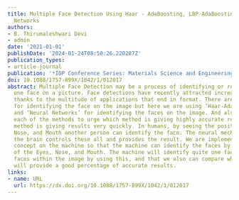 ```yaml
---
title: Multiple Face Detection Using Haar - AdaBoosting, LBP-AdaBoosting and Neural
  Networks
authors:
- B. Thirumaleshwari Devi
- admin
date: '2021-01-01'
publishDate: '2024-01-24T08:50:26.220287Z'
publication_types:
- article-journal
publication: '*IOP Conference Series: Materials Science and Engineering*'
doi: 10.1088/1757-899X/1042/1/012017
abstract: Multiple Face Detection may be a process of identifying or recognizing quite
  one face on a picture. Face detections have recently attracted increasing interests
  thanks to the multitude of applications that end in format. There are numerous methods
  for identifying the face on the image but here we are using ‘Haar-AdaBoost’, ‘LBP-AdaBoost’,
  and ‘Neural Networks’ for identifying the faces on the image. And also we are comparing
  each of the methods to urge which method is giving highly accurate results and which
  method is giving results very quickly. In humans, by seeing the positions of Eyes,
  Nose, and Mouth another person can identify the face. The neural mechanism within
  the brain controls these all and provides the result. We are implementing an equivalent
  concept on the machine so that the machine can identify the faces by using the positions
  of the Eyes, Nose, and Mouth. The machine will identify quite one face or multiple
  faces within the image by using this, and that we also can compare which algorithm
  will provide a good percentage of accurate results.
links:
- name: URL
  url: https://dx.doi.org/10.1088/1757-899X/1042/1/012017
---
```

